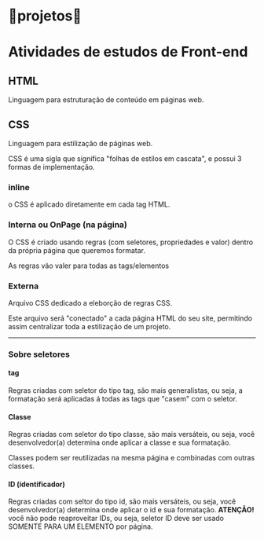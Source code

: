 # 🚀projetos🚀
# Atividades de estudos de Front-end

## HTML

Linguagem para estruturação de conteúdo em páginas web.

## CSS 

Linguagem para estilização de páginas web.

CSS é uma sigla que significa "folhas de estilos em cascata", e possui 3 formas de implementação.

### inline 

o CSS é aplicado diretamente em cada tag HTML.

### Interna ou OnPage (na página)

O CSS é criado usando regras (com seletores, propriedades e valor) dentro da própria página que queremos formatar. 

As regras vão valer para todas as tags/elementos

### Externa

Arquivo CSS dedicado a eleborção de regras CSS.

Este arquivo será "conectado" a cada página HTML do seu site, permitindo assim centralizar toda a estilização de um projeto. 

---
### Sobre seletores 

#### tag

Regras criadas com seletor do tipo tag, são mais generalistas, ou seja, a formatação será aplicadas á todas as tags que "casem" com o seletor. 

#### Classe 
Regras criadas com seletor do tipo classe, são mais versáteis, ou seja, você desenvolvedor(a) determina onde aplicar a classe e sua formatação.

Classes podem ser reutilizadas na mesma página e combinadas com outras classes.

#### ID (identificador)

Regras criadas com seltor do tipo id, são mais versáteis, ou seja, você desenvolvedor(a) determina onde aplicar o id e sua formatação. **ATENÇÃO!** você não pode reaproveitar IDs, ou seja, seletor ID deve ser  usado SOMENTE PARA UM ELEMENTO por página.
